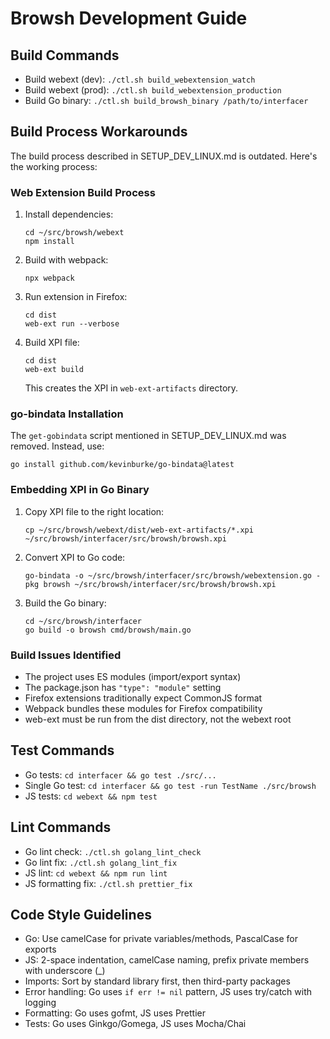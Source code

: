 # Browsh Development Guide

## Build Commands
- Build webext (dev): `./ctl.sh build_webextension_watch`
- Build webext (prod): `./ctl.sh build_webextension_production`
- Build Go binary: `./ctl.sh build_browsh_binary /path/to/interfacer`

## Build Process Workarounds
The build process described in SETUP_DEV_LINUX.md is outdated. Here's the working process:

### Web Extension Build Process
1. Install dependencies: 
   ```
   cd ~/src/browsh/webext
   npm install
   ```

2. Build with webpack: 
   ```
   npx webpack
   ```

3. Run extension in Firefox:
   ```
   cd dist
   web-ext run --verbose
   ```

4. Build XPI file:
   ```
   cd dist
   web-ext build
   ```
   This creates the XPI in `web-ext-artifacts` directory.

### go-bindata Installation
The `get-gobindata` script mentioned in SETUP_DEV_LINUX.md was removed. Instead, use:
```
go install github.com/kevinburke/go-bindata@latest
```

### Embedding XPI in Go Binary
1. Copy XPI file to the right location:
   ```
   cp ~/src/browsh/webext/dist/web-ext-artifacts/*.xpi ~/src/browsh/interfacer/src/browsh/browsh.xpi
   ```

2. Convert XPI to Go code:
   ```
   go-bindata -o ~/src/browsh/interfacer/src/browsh/webextension.go -pkg browsh ~/src/browsh/interfacer/src/browsh/browsh.xpi
   ```

3. Build the Go binary:
   ```
   cd ~/src/browsh/interfacer
   go build -o browsh cmd/browsh/main.go
   ```

### Build Issues Identified
- The project uses ES modules (import/export syntax)
- The package.json has `"type": "module"` setting
- Firefox extensions traditionally expect CommonJS format
- Webpack bundles these modules for Firefox compatibility
- web-ext must be run from the dist directory, not the webext root

## Test Commands
- Go tests: `cd interfacer && go test ./src/...`
- Single Go test: `cd interfacer && go test -run TestName ./src/browsh`
- JS tests: `cd webext && npm test`

## Lint Commands
- Go lint check: `./ctl.sh golang_lint_check`
- Go lint fix: `./ctl.sh golang_lint_fix`
- JS lint: `cd webext && npm run lint`
- JS formatting fix: `./ctl.sh prettier_fix`

## Code Style Guidelines
- Go: Use camelCase for private variables/methods, PascalCase for exports
- JS: 2-space indentation, camelCase naming, prefix private members with underscore (_)
- Imports: Sort by standard library first, then third-party packages
- Error handling: Go uses `if err != nil` pattern, JS uses try/catch with logging
- Formatting: Go uses gofmt, JS uses Prettier
- Tests: Go uses Ginkgo/Gomega, JS uses Mocha/Chai